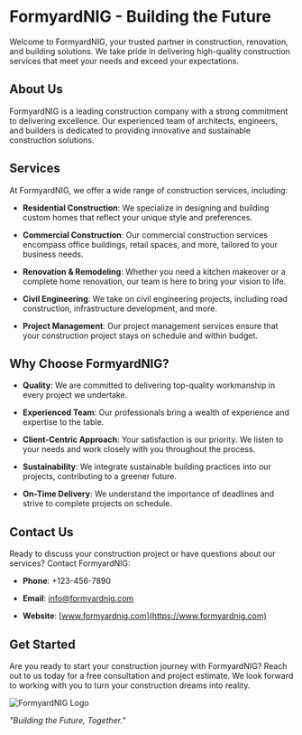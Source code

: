 # FormyardNIG - Building the Future

Welcome to FormyardNIG, your trusted partner in construction, renovation, and building solutions. We take pride in delivering high-quality construction services that meet your needs and exceed your expectations.

## About Us

FormyardNIG is a leading construction company with a strong commitment to delivering excellence. Our experienced team of architects, engineers, and builders is dedicated to providing innovative and sustainable construction solutions.

## Services

At FormyardNIG, we offer a wide range of construction services, including:

- **Residential Construction**: We specialize in designing and building custom homes that reflect your unique style and preferences.

- **Commercial Construction**: Our commercial construction services encompass office buildings, retail spaces, and more, tailored to your business needs.

- **Renovation & Remodeling**: Whether you need a kitchen makeover or a complete home renovation, our team is here to bring your vision to life.

- **Civil Engineering**: We take on civil engineering projects, including road construction, infrastructure development, and more.

- **Project Management**: Our project management services ensure that your construction project stays on schedule and within budget.

## Why Choose FormyardNIG?

- **Quality**: We are committed to delivering top-quality workmanship in every project we undertake.

- **Experienced Team**: Our professionals bring a wealth of experience and expertise to the table.

- **Client-Centric Approach**: Your satisfaction is our priority. We listen to your needs and work closely with you throughout the process.

- **Sustainability**: We integrate sustainable building practices into our projects, contributing to a greener future.

- **On-Time Delivery**: We understand the importance of deadlines and strive to complete projects on schedule.

## Contact Us

Ready to discuss your construction project or have questions about our services? Contact FormyardNIG:

- **Phone**: +123-456-7890

- **Email**: info@formyardnig.com

- **Website**: [www.formyardnig.com](https://www.formyardnig.com)

## Get Started

Are you ready to start your construction journey with FormyardNIG? Reach out to us today for a free consultation and project estimate. We look forward to working with you to turn your construction dreams into reality.

![FormyardNIG Logo](./images/formyardnig-logo.png)

_"Building the Future, Together."_

